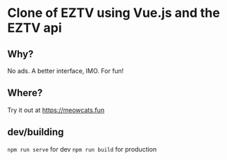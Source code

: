 # Clone of EZTV using Vue.js and the EZTV api

## Why?

No ads. A better interface, IMO. For fun!

## Where?

Try it out at https://meowcats.fun

## dev/building

```npm run serve``` for dev
```npm run build``` for production
